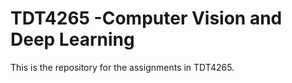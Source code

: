 # TDT4265 -Computer Vision and Deep Learning

This is the repository for the assignments in TDT4265. 